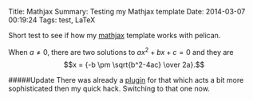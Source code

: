 Title: Mathjax
Summary: Testing my Mathjax template
Date: 2014-03-07 00:19:24
Tags: test, LaTeX

Short test to see if how my [mathjax](http://www.mathjax.org/) template works with pelican. 

When $a \ne 0$, there are two solutions to $ax^2 + bx + c = 0$ and they are
$$x = {-b \pm \sqrt{b^2-4ac} \over 2a}.$$


#####Update
There was already a [plugin](https://github.com/getpelican/pelican-plugins/tree/master/render_math) for that which acts a bit more sophisticated then my quick hack. Switching to that one now.